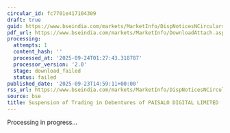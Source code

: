 ```yaml
---
circular_id: fc7701e417104309
draft: true
guid: https://www.bseindia.com/markets/MarketInfo/DispNoticesNCirculars.aspx?Noticeid={52BF9075-AB0C-4AA9-B0EA-6A548ECDF27F}&noticeno=20250923-76&dt=09/23/2025&icount=76&totcount=84&flag=0
pdf_url: https://www.bseindia.com/markets/MarketInfo/DownloadAttach.aspx?id=20250923-76&attachedId=
processing:
  attempts: 1
  content_hash: ''
  processed_at: '2025-09-24T01:27:43.318787'
  processor_version: '2.0'
  stage: download_failed
  status: failed
published_date: '2025-09-23T14:59:11+00:00'
rss_url: https://www.bseindia.com/markets/MarketInfo/DispNoticesNCirculars.aspx?Noticeid={52BF9075-AB0C-4AA9-B0EA-6A548ECDF27F}&noticeno=20250923-76&dt=09/23/2025&icount=76&totcount=84&flag=0
source: bse
title: Suspension of Trading in Debentures of PAISALO DIGITAL LIMITED
---
```


Processing in progress...